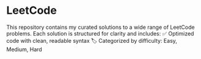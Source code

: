 # LeetCode
This repository contains my curated solutions to a wide range of LeetCode problems. Each solution is structured for clarity and includes:  ✅ Optimized code with clean, readable syntax 🏷️ Categorized by difficulty: Easy, Medium, Hard
